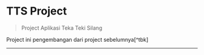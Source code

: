# TTS Project
> Project Aplikasi Teka Teki Silang

Project ini pengembangan dari project sebelumnya[^tbk] 


---
[^1]: Tebak kata